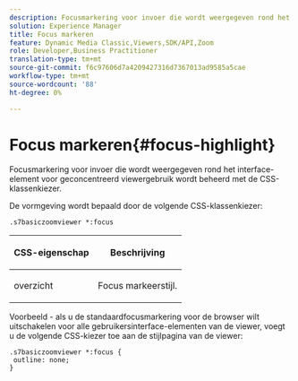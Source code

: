```yaml
---
description: Focusmarkering voor invoer die wordt weergegeven rond het interface-element voor geconcentreerd viewergebruik wordt beheerd met de CSS-klassenkiezer.
solution: Experience Manager
title: Focus markeren
feature: Dynamic Media Classic,Viewers,SDK/API,Zoom
role: Developer,Business Practitioner
translation-type: tm+mt
source-git-commit: f6c97606d7a4209427316d7367013ad9585a5cae
workflow-type: tm+mt
source-wordcount: '88'
ht-degree: 0%

---
```



# Focus markeren{#focus-highlight}

Focusmarkering voor invoer die wordt weergegeven rond het interface-element voor geconcentreerd viewergebruik wordt beheerd met de CSS-klassenkiezer.

<!--<a id="section_061E550C1C1D4DB2BD663A898895B38C"></a>-->

De vormgeving wordt bepaald door de volgende CSS-klassenkiezer:

```
.s7basiczoomviewer *:focus
```

<table id="table_94EE3F5BBE4547C0B4943471CEE7EDE4"> 
 <thead> 
  <tr> 
   <th colname="col1" class="entry"> <p> CSS-eigenschap </p> </th> 
   <th colname="col2" class="entry"> <p>Beschrijving </p> </th> 
  </tr> 
 </thead>
 <tbody> 
  <tr> 
   <td colname="col1"> <p> <span class="codeph"> overzicht  </span> </p> </td> 
   <td colname="col2"> <p>Focus markeerstijl. </p> </td> 
  </tr> 
 </tbody> 
</table>

Voorbeeld - als u de standaardfocusmarkering voor de browser wilt uitschakelen voor alle gebruikersinterface-elementen van de viewer, voegt u de volgende CSS-kiezer toe aan de stijlpagina van de viewer:

```
.s7basiczoomviewer *:focus { 
 outline: none; 
}
```

